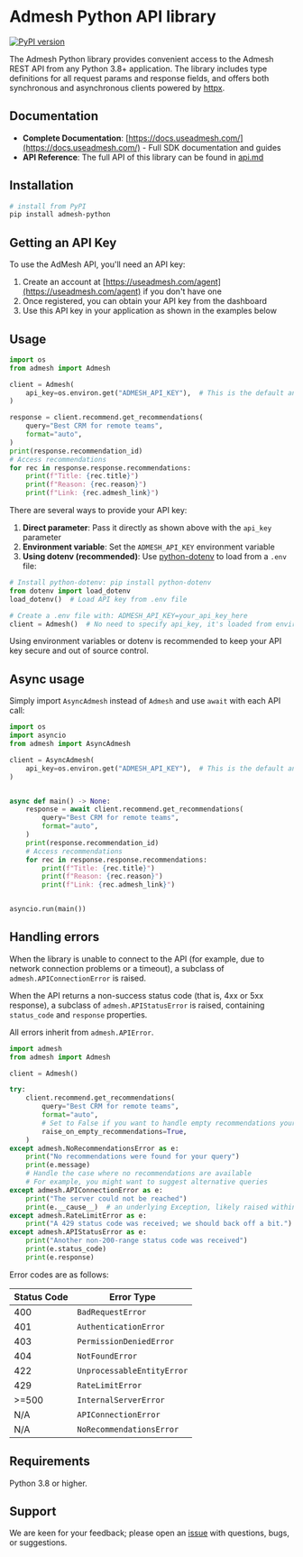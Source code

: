 # Admesh Python API library

[![PyPI version](https://img.shields.io/pypi/v/admesh-python.svg)](https://pypi.org/project/admesh-python/)

The Admesh Python library provides convenient access to the Admesh REST API from any Python 3.8+
application. The library includes type definitions for all request params and response fields,
and offers both synchronous and asynchronous clients powered by [httpx](https://github.com/encode/httpx).

## Documentation

- **Complete Documentation**: [https://docs.useadmesh.com/](https://docs.useadmesh.com/) - Full SDK documentation and guides
- **API Reference**: The full API of this library can be found in [api.md](api.md)

## Installation

```sh
# install from PyPI
pip install admesh-python
```

## Getting an API Key

To use the AdMesh API, you'll need an API key:

1. Create an account at [https://useadmesh.com/agent](https://useadmesh.com/agent) if you don't have one
2. Once registered, you can obtain your API key from the dashboard
3. Use this API key in your application as shown in the examples below

## Usage

```python
import os
from admesh import Admesh

client = Admesh(
    api_key=os.environ.get("ADMESH_API_KEY"),  # This is the default and can be omitted
)

response = client.recommend.get_recommendations(
    query="Best CRM for remote teams",
    format="auto",
)
print(response.recommendation_id)
# Access recommendations
for rec in response.response.recommendations:
    print(f"Title: {rec.title}")
    print(f"Reason: {rec.reason}")
    print(f"Link: {rec.admesh_link}")
```

There are several ways to provide your API key:

1. **Direct parameter**: Pass it directly as shown above with the `api_key` parameter
2. **Environment variable**: Set the `ADMESH_API_KEY` environment variable
3. **Using dotenv (recommended)**: Use [python-dotenv](https://pypi.org/project/python-dotenv/) to load from a `.env` file:

```python
# Install python-dotenv: pip install python-dotenv
from dotenv import load_dotenv
load_dotenv()  # Load API key from .env file

# Create a .env file with: ADMESH_API_KEY=your_api_key_here
client = Admesh()  # No need to specify api_key, it's loaded from environment
```

Using environment variables or dotenv is recommended to keep your API key secure and out of source control.

## Async usage

Simply import `AsyncAdmesh` instead of `Admesh` and use `await` with each API call:

```python
import os
import asyncio
from admesh import AsyncAdmesh

client = AsyncAdmesh(
    api_key=os.environ.get("ADMESH_API_KEY"),  # This is the default and can be omitted
)


async def main() -> None:
    response = await client.recommend.get_recommendations(
        query="Best CRM for remote teams",
        format="auto",
    )
    print(response.recommendation_id)
    # Access recommendations
    for rec in response.response.recommendations:
        print(f"Title: {rec.title}")
        print(f"Reason: {rec.reason}")
        print(f"Link: {rec.admesh_link}")


asyncio.run(main())
```

## Handling errors

When the library is unable to connect to the API (for example, due to network connection problems or a timeout), a subclass of `admesh.APIConnectionError` is raised.

When the API returns a non-success status code (that is, 4xx or 5xx
response), a subclass of `admesh.APIStatusError` is raised, containing `status_code` and `response` properties.

All errors inherit from `admesh.APIError`.

```python
import admesh
from admesh import Admesh

client = Admesh()

try:
    client.recommend.get_recommendations(
        query="Best CRM for remote teams",
        format="auto",
        # Set to False if you want to handle empty recommendations yourself
        raise_on_empty_recommendations=True,
    )
except admesh.NoRecommendationsError as e:
    print("No recommendations were found for your query")
    print(e.message)
    # Handle the case where no recommendations are available
    # For example, you might want to suggest alternative queries
except admesh.APIConnectionError as e:
    print("The server could not be reached")
    print(e.__cause__)  # an underlying Exception, likely raised within httpx.
except admesh.RateLimitError as e:
    print("A 429 status code was received; we should back off a bit.")
except admesh.APIStatusError as e:
    print("Another non-200-range status code was received")
    print(e.status_code)
    print(e.response)
```

Error codes are as follows:

| Status Code | Error Type                 |
| ----------- | -------------------------- |
| 400         | `BadRequestError`          |
| 401         | `AuthenticationError`      |
| 403         | `PermissionDeniedError`    |
| 404         | `NotFoundError`            |
| 422         | `UnprocessableEntityError` |
| 429         | `RateLimitError`           |
| >=500       | `InternalServerError`      |
| N/A         | `APIConnectionError`       |
| N/A         | `NoRecommendationsError`   |

## Requirements

Python 3.8 or higher.

## Support

We are keen for your feedback; please open an [issue](https://www.github.com/GouniManikumar12/admesh-python/issues) with questions, bugs, or suggestions.
